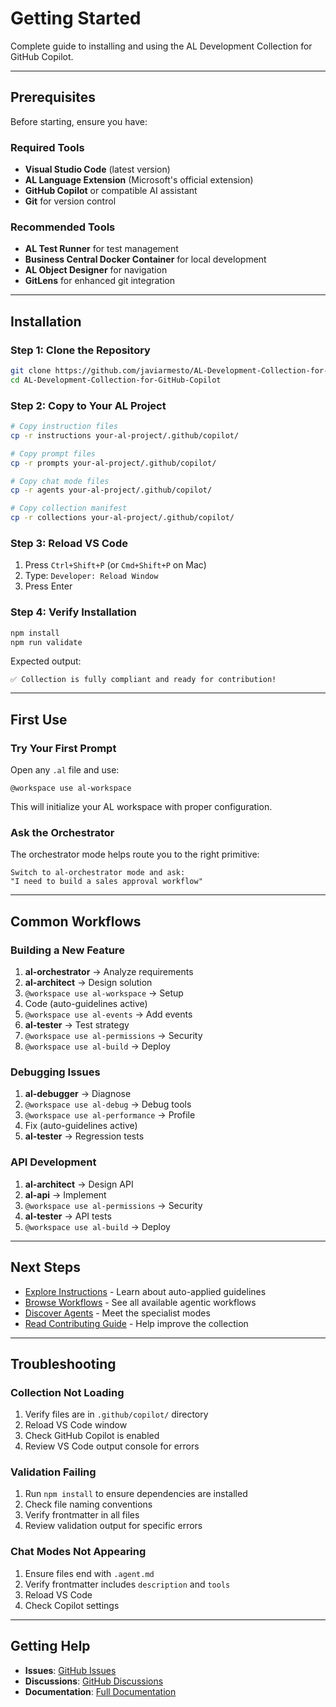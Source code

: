 # Getting Started

Complete guide to installing and using the AL Development Collection for GitHub Copilot.

---

## Prerequisites

Before starting, ensure you have:

### Required Tools
- **Visual Studio Code** (latest version)
- **AL Language Extension** (Microsoft's official extension)
- **GitHub Copilot** or compatible AI assistant
- **Git** for version control

### Recommended Tools
- **AL Test Runner** for test management
- **Business Central Docker Container** for local development
- **AL Object Designer** for navigation
- **GitLens** for enhanced git integration

---

## Installation

### Step 1: Clone the Repository

```bash
git clone https://github.com/javiarmesto/AL-Development-Collection-for-GitHub-Copilot.git
cd AL-Development-Collection-for-GitHub-Copilot
```

### Step 2: Copy to Your AL Project

```bash
# Copy instruction files
cp -r instructions your-al-project/.github/copilot/

# Copy prompt files
cp -r prompts your-al-project/.github/copilot/

# Copy chat mode files
cp -r agents your-al-project/.github/copilot/

# Copy collection manifest
cp -r collections your-al-project/.github/copilot/
```

### Step 3: Reload VS Code

1. Press `Ctrl+Shift+P` (or `Cmd+Shift+P` on Mac)
2. Type: `Developer: Reload Window`
3. Press Enter

### Step 4: Verify Installation

```bash
npm install
npm run validate
```

Expected output:
```
✅ Collection is fully compliant and ready for contribution!
```

---

## First Use

### Try Your First Prompt

Open any `.al` file and use:

```
@workspace use al-workspace
```

This will initialize your AL workspace with proper configuration.

### Ask the Orchestrator

The orchestrator mode helps route you to the right primitive:

```
Switch to al-orchestrator mode and ask: 
"I need to build a sales approval workflow"
```

---

## Common Workflows

### Building a New Feature

1. **al-orchestrator** → Analyze requirements
2. **al-architect** → Design solution
3. `@workspace use al-workspace` → Setup
4. Code (auto-guidelines active)
5. `@workspace use al-events` → Add events
6. **al-tester** → Test strategy
7. `@workspace use al-permissions` → Security
8. `@workspace use al-build` → Deploy

### Debugging Issues

1. **al-debugger** → Diagnose
2. `@workspace use al-debug` → Debug tools
3. `@workspace use al-performance` → Profile
4. Fix (auto-guidelines active)
5. **al-tester** → Regression tests

### API Development

1. **al-architect** → Design API
2. **al-api** → Implement
3. `@workspace use al-permissions` → Security
4. **al-tester** → API tests
5. `@workspace use al-build` → Deploy

---

## Next Steps

- [Explore Instructions](instructions/index.md) - Learn about auto-applied guidelines
- [Browse Workflows](prompts/index.md) - See all available agentic workflows
- [Discover Agents](agents/index.md) - Meet the specialist modes
- [Read Contributing Guide](CONTRIBUTING.md) - Help improve the collection

---

## Troubleshooting

### Collection Not Loading

1. Verify files are in `.github/copilot/` directory
2. Reload VS Code window
3. Check GitHub Copilot is enabled
4. Review VS Code output console for errors

### Validation Failing

1. Run `npm install` to ensure dependencies are installed
2. Check file naming conventions
3. Verify frontmatter in all files
4. Review validation output for specific errors

### Chat Modes Not Appearing

1. Ensure files end with `.agent.md`
2. Verify frontmatter includes `description` and `tools`
3. Reload VS Code
4. Check Copilot settings

---

## Getting Help

- **Issues**: [GitHub Issues](https://github.com/javiarmesto/AL-Development-Collection-for-GitHub-Copilot/issues)
- **Discussions**: [GitHub Discussions](https://github.com/javiarmesto/AL-Development-Collection-for-GitHub-Copilot/discussions)
- **Documentation**: [Full Documentation](al-development.md)
